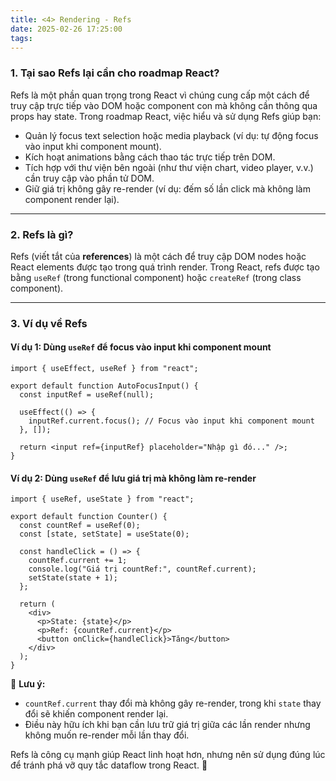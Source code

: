 ```yaml
---
title: <4> Rendering - Refs
date: 2025-02-26 17:25:00
tags:
---
```

### 1. **Tại sao Refs lại cần cho roadmap React?**  
Refs là một phần quan trọng trong React vì chúng cung cấp một cách để truy cập trực tiếp vào DOM hoặc component con mà không cần thông qua props hay state. Trong roadmap React, việc hiểu và sử dụng Refs giúp bạn:  

- Quản lý focus text selection hoặc media playback (ví dụ: tự động focus vào input khi component mount).  
- Kích hoạt animations bằng cách thao tác trực tiếp trên DOM.  
- Tích hợp với thư viện bên ngoài (như thư viện chart, video player, v.v.) cần truy cập vào phần tử DOM.  
- Giữ giá trị không gây re-render (ví dụ: đếm số lần click mà không làm component render lại).  

---

### 2. **Refs là gì?**  
Refs (viết tắt của **references**) là một cách để truy cập DOM nodes hoặc React elements được tạo trong quá trình render. Trong React, refs được tạo bằng `useRef` (trong functional component) hoặc `createRef` (trong class component).  

---

### 3. **Ví dụ về Refs**  

#### **Ví dụ 1: Dùng `useRef` để focus vào input khi component mount**
```tsx
import { useEffect, useRef } from "react";

export default function AutoFocusInput() {
  const inputRef = useRef(null);

  useEffect(() => {
    inputRef.current.focus(); // Focus vào input khi component mount
  }, []);

  return <input ref={inputRef} placeholder="Nhập gì đó..." />;
}
```

#### **Ví dụ 2: Dùng `useRef` để lưu giá trị mà không làm re-render**
```tsx
import { useRef, useState } from "react";

export default function Counter() {
  const countRef = useRef(0);
  const [state, setState] = useState(0);

  const handleClick = () => {
    countRef.current += 1;
    console.log("Giá trị countRef:", countRef.current);
    setState(state + 1);
  };

  return (
    <div>
      <p>State: {state}</p>
      <p>Ref: {countRef.current}</p>
      <button onClick={handleClick}>Tăng</button>
    </div>
  );
}
```
📌 **Lưu ý:**  
- `countRef.current` thay đổi mà không gây re-render, trong khi `state` thay đổi sẽ khiến component render lại.  
- Điều này hữu ích khi bạn cần lưu trữ giá trị giữa các lần render nhưng không muốn re-render mỗi lần thay đổi.  

Refs là công cụ mạnh giúp React linh hoạt hơn, nhưng nên sử dụng đúng lúc để tránh phá vỡ quy tắc dataflow trong React. 🚀